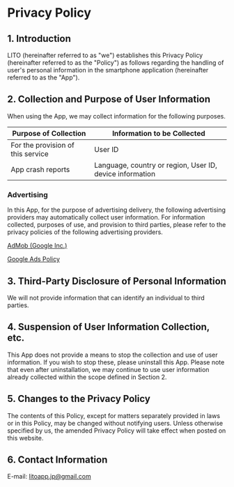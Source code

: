 # Privacy Policy

## 1. Introduction
LITO (hereinafter referred to as "we") establishes this Privacy Policy (hereinafter referred to as the "Policy") as follows regarding the handling of user's personal information in the smartphone application (hereinafter referred to as the "App").

## 2. Collection and Purpose of User Information
When using the App, we may collect information for the following purposes.

| Purpose of Collection | Information to be Collected |
| --- | --- |
| For the provision of this service | User ID |
| App crash reports | Language, country or region, User ID, device information |

### Advertising
In this App, for the purpose of advertising delivery, the following advertising providers may automatically collect user information. For information collected, purposes of use, and provision to third parties, please refer to the privacy policies of the following advertising providers.

[AdMob (Google Inc.)](https://policies.google.com/technologies/ads?hl=en_US)

[Google Ads Policy](https://policies.google.com/technologies/ads?hl=en_US)

## 3. Third-Party Disclosure of Personal Information
We will not provide information that can identify an individual to third parties.

## 4. Suspension of User Information Collection, etc.
This App does not provide a means to stop the collection and use of user information. If you wish to stop these, please uninstall this App. Please note that even after uninstallation, we may continue to use user information already collected within the scope defined in Section 2.

## 5. Changes to the Privacy Policy
The contents of this Policy, except for matters separately provided in laws or in this Policy, may be changed without notifying users. Unless otherwise specified by us, the amended Privacy Policy will take effect when posted on this website.

## 6. Contact Information
E-mail: litoapp.jp@gmail.com